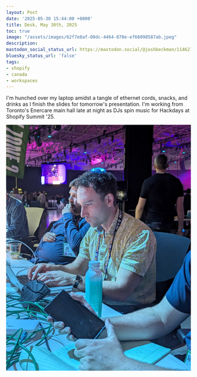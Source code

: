 ```yaml
---
layout: Post
date: '2025-05-30 15:44:00 +0000'
title: Desk, May 30th, 2025
toc: true
image: "/assets/images/62f7e8af-00dc-4464-870e-ef66098587ab.jpeg"
description:
mastodon_social_status_url: https://mastodon.social/@joshbeckman/114627721685937198
bluesky_status_url: 'false'
tags:
- shopify
- canada
- workspaces
---
```



I'm hunched over my laptop amidst a tangle of ethernet cords, snacks, and drinks as I finish the slides for tomorrow's presentation. I'm working from Toronto's Enercare main hall late at night as DJs spin music for Hackdays at Shopify Summit '25.

![Josh working](/assets/images/62f7e8af-00dc-4464-870e-ef66098587ab.jpeg)
